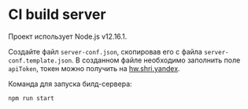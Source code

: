 # CI build server

Проект использует Node.js v12.16.1.

Создайте файл `server-conf.json`, скопировав его с файла `server-conf.template.json`.
В созданном файле необходимо заполнить поле `apiToken`, токен можно получить на [hw.shri.yandex](https://hw.shri.yandex/).

Команда для запуска билд-сервера:
```
npm run start
```
